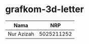 # grafkom-3d-letter

|   Nama                             | NRP      |
| ------                             | ------   |
|  Nur Azizah                        |5025211252|

